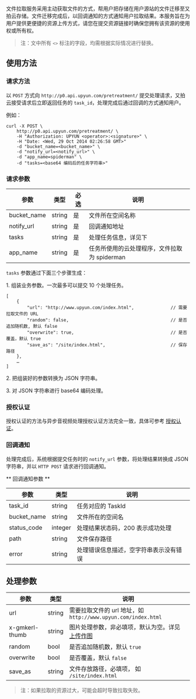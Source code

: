 文件拉取服务采用主动获取文件的方式，帮用户把存储在用户源站的文件迁移至又拍云存储。文件迁移完成后，以回调通知的方式通知用户拉取结果。本服务旨在为用户提供更便捷的资源上传方式，请您在提交资源链接时确保您拥有该资源的使用权或所有权。

> 注：文中所有 `<>` 标注的字段，均需根据实际情况进行替换。

## 使用方法

### 请求方法

以 `POST` 方式向 `http://p0.api.upyun.com/pretreatment/` 提交处理请求，又拍云接受请求后立即返回任务的 `task_id`，处理完成后通过回调的方式通知用户。

例如：

```
curl -X POST \
    http://p0.api.upyun.com/pretreatment/ \
    -H "Authorization: UPYUN <operator>:<signature>" \
    -H "Date: <Wed, 29 Oct 2014 02:26:58 GMT>"
    -d "bucket_name=<bucket_name>" \
    -d "notify_url=<notify_url>" \
    -d "app_name=spiderman" \
    -d "tasks=<base64 编码后的任务字符串>"
```

### 请求参数

|        参数       |    类型       | 必选     |   说明                           |
|-------------------|--------------|------|---------------------------------------|
| bucket_name       | string       |  是   | 文件所在空间名称                     |
| notify_url        | string       |  是   | 回调通知地址                         |
| tasks             | string       |  是   | 处理任务信息，详见下                 |
| app_name          | string       |  是   | 任务所使用的云处理程序，文件拉取为 spiderman |


`tasks` 参数通过下面三个步骤生成：

1\. 组装业务参数。一次最多可以提交 10 个处理任务。

```
[
	{
		"url": "http://www.upyun.com/index.html",              // 需要拉取文件的 URL
        "random": false,                                       // 是否追加随机数, 默认 false
        "overwrite": true,                                     // 是否覆盖，默认 true
		"save_as": "/site/index.html",                         // 保存路径
	},
	…
]
```

2\. 把组装好的参数转换为 JSON 字符串。

3\. 对 JSON 字符串进行 base64 编码处理。

### 授权认证

授权认证的方法与异步音视频处理授权认证方法完全一致，具体可参考 [授权认证](http://docs.upyun.com/cloud/av/#_4)。


### 回调通知

处理完成后，系统根据提交任务时的 `notify_url` 参数，将处理结果转换成 JSON 字符串，并以 `HTTP POST` 请求进行回调通知。

** 回调通知参数 **

|     参数     |    类型   |    说明                                                                                                      |
|--------------|-----------|--------------------------------------------- |
| task_id      | string    | 任务对应的 TaskId                             |
| bucket_name  | string    | 文件所在的空间名                               |
| status_code  | integer   | 处理结果状态码，200 表示成功处理                |
| path         | string    | 文件保存路径                                  |
| error        | string    | 处理错误信息描述，空字符串表示没有错误           |


## 处理参数

|        参数        |    类型   |    说明                                                             |
|-------------------|-----------|--------------------------------------------------------------------|
| url               | string    | 需要拉取文件的 url 地址，如 `http://www.upyun.com/index.html`         |
| x-gmkerl-thumb    | string    | 图片处理参数，非必填项，默认为空。详见 [上传作图](/cloud/image/#_2)      |
| random            | bool      | 是否追加随机数，默认 `true`                                           |
| overwrite         | bool      | 是否覆盖，默认 `false`                                               |
| save_as           | string    | 文件存放路径，必填项， 如 `/site/index.html`                          |

>注：如果拉取的资源过大，可能会超时导致拉取失败。
>